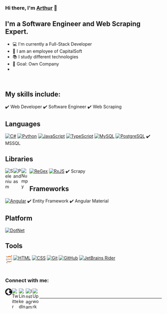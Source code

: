 ### Hi there, I'm [Arthur][website] 👋 

<!-- [![Website](https://img.shields.io/website?label=codeSTACKr.com&style=for-the-badge&url=https%3A%2F%2Fcodestackr.com)](https://arthurgadyan.netlify.app) -->
<!-- [![Twitter Follow](https://img.shields.io/twitter/follow/codeSTACKr?color=1DA1F2&logo=twitter&style=for-the-badge)](https://twitter.com/Artur81489501) -->

## I'm a Software Engineer and Web Scraping Expert.

- 💻 I'm currently a Full-Stack Developer
- 💼 I am an employee of CapitalSoft
- 📚 I study different technologies
- 🏁 Goal: Own Company
- <!-- - 📖 I'm a student of website development -->
<!--- 🎨 Fun fact: I love to draw-->
<br />


## My skills include:
✔️ Web Developer
✔️ Software Engineer
✔️ Web Scraping
<br/>

## Languages
[![C#](https://skillicons.dev/icons?i=cs&perline=3)](https://skillicons.dev)
[![Python](https://skillicons.dev/icons?i=py&perline=3)](https://skillicons.dev)
[![JavaScript](https://skillicons.dev/icons?i=js&perline=3)](https://skillicons.dev)
[![TypeScript](https://skillicons.dev/icons?i=ts&perline=3)](https://skillicons.dev)
[![MySQL](https://skillicons.dev/icons?i=mysql&perline=3)](https://skillicons.dev)
[![PostgreSQL](https://skillicons.dev/icons?i=postgres&perline=3)](https://skillicons.dev)
✔️ MSSQL
<br/>

## Libraries
[![ReGex](https://skillicons.dev/icons?i=regex&perline=3)](https://skillicons.dev)
[![RxJS](https://skillicons.dev/icons?i=reactivex&perline=3)](https://skillicons.dev)
[<img align="left" alt="Selenium" width="26px" src="https://simpleicons.org/icons/selenium.svg" />][seleniumplaylist]
[<img align="left" alt="Pandas" width="26px" src="https://simpleicons.org/icons/pandas.svg" />][pandasplaylist]
[<img align="left" alt="Numpy" width="26px" src="https://simpleicons.org/icons/numpy.svg" />][numpyplaylist]
✔️ Scrapy
<br/>

## Frameworks
[![Angular](https://skillicons.dev/icons?i=angular&perline=3)](https://skillicons.dev)
✔️ Entity Framework
✔️ Angular Material
<br/>

## Platform
[![DotNet](https://skillicons.dev/icons?i=dotnet&perline=3)](https://skillicons.dev)
<br/>

## Tools
[![HTML](https://skillicons.dev/icons?i=html&perline=3)](https://skillicons.dev)
[![CSS](https://skillicons.dev/icons?i=css&perline=3)][cssplaylist]
[![Git](https://skillicons.dev/icons?i=git&perline=3)](https://skillicons.dev)
[![GitHub](https://skillicons.dev/icons?i=github&perline=3)](https://skillicons.dev)
[![JetBrains Rider](https://skillicons.dev/icons?i=rider&perline=3)](https://skillicons.dev)
[<img align="left" alt="Jupyter Notebook" width="26px" src="https://raw.githubusercontent.com/github/explore/80688e429a7d4ef2fca1e82350fe8e3517d3494d/topics/jupyter-notebook/jupyter-notebook.png" />][jnplaylist]

<br/>

### Connect with me:

[<img align="left" alt="Portfolio" width="22px" src="https://raw.githubusercontent.com/iconic/open-iconic/master/svg/globe.svg" />][website]
[<img align="left" alt="Twitter" width="22px" src="https://cdn.jsdelivr.net/npm/simple-icons@v3/icons/twitter.svg" />][twitter]
[<img align="left" alt="LinkedIn" width="22px" src="https://cdn.jsdelivr.net/npm/simple-icons@v3/icons/linkedin.svg" />][linkedin]
[<img align="left" alt="Instagram" width="22px" src="https://cdn.jsdelivr.net/npm/simple-icons@v3/icons/instagram.svg" />][instagram]
[<img align="left" alt="Upwork" width="22px" src="https://cdn.jsdelivr.net/npm/simple-icons@v3/icons/upwork.svg" />][upwork]

<br/>

---

<!-- ###  📒 Projects -->

<!-- Projects:START -->
<!-- Projects:END -->


<!--- --- -->

<!--- [<img align="left" alt="Python" width="26px" src="https://raw.githubusercontent.com/github/explore/80688e429a7d4ef2fca1e82350fe8e3517d3494d/topics/python/python.png" />][pythonplaylist] -->
<!--- [<img align="left" alt="Visual Studio Code" width="26px" src="https://raw.githubusercontent.com/github/explore/80688e429a7d4ef2fca1e82350fe8e3517d3494d/topics/visual-studio-code/visual-studio-code.png" />][vscodeplaylist] -->
<!--- [<img align="left" alt="HTML5" width="26px" src="https://raw.githubusercontent.com/github/explore/80688e429a7d4ef2fca1e82350fe8e3517d3494d/topics/html/html.png" />][htmlplaylist] -->
<!--- [<img align="left" alt="CSS3" width="26px" src="https://raw.githubusercontent.com/github/explore/80688e429a7d4ef2fca1e82350fe8e3517d3494d/topics/css/css.png" />][cssplaylist] -->
<!--- [<img align="left" alt="JavaScript" width="26px" src="https://raw.githubusercontent.com/github/explore/80688e429a7d4ef2fca1e82350fe8e3517d3494d/topics/javascript/javascript.png" />][jsplaylist] -->
<!--- [<img align="left" alt="MySQL" width="26px" src="https://raw.githubusercontent.com/github/explore/80688e429a7d4ef2fca1e82350fe8e3517d3494d/topics/mysql/mysql.png" />][mysqlplaylist] -->
<!--- [<img align="left" alt="Git" width="26px" src="https://raw.githubusercontent.com/github/explore/80688e429a7d4ef2fca1e82350fe8e3517d3494d/topics/git/git.png" />][gitplaylist] -->
<!--- [<img align="left" alt="GitHub" width="26px" src="https://raw.githubusercontent.com/github/explore/78df643247d429f6cc873026c0622819ad797942/topics/github/github.png" />][githubplaylist] -->



[website]: https://arthurgadyan.netlify.app
[twitter]: https://twitter.com/Artur81489501
[instagram]: https://www.instagram.com/_ag_990_/
[linkedin]: https://www.linkedin.com/in/arturgadyan/
[vscodeplaylist]: https://code.visualstudio.com/
[htmlplaylist]: https://devdocs.io/html/
[cssplaylist]: https://devdocs.io/css/
[jsplaylist]: https://devdocs.io/javascript/
[mysqlplaylist]: https://dev.mysql.com/doc/
[gitplaylist]: https://git-scm.com/doc
[githubplaylist]: https://github.com/Art-96
[upwork]: https://www.upwork.com/freelancers/~012e7004f694857ea8
[pythonplaylist]: https://www.python.org/doc/
[seleniumplaylist]: https://www.selenium.dev/documentation/
[pandasplaylist]: https://pandas.pydata.org/docs/
[numpyplaylist]: https://numpy.org/doc/
[jnplaylist]: https://jupyter.org/
